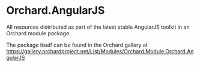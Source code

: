 Orchard.AngularJS
=================

All resources distributed as part of the latest stable AngularJS toolkit in an Orchard module package.

The package itself can be found in the Orchard gallery at
https://gallery.orchardproject.net/List/Modules/Orchard.Module.Orchard.AngularJS
